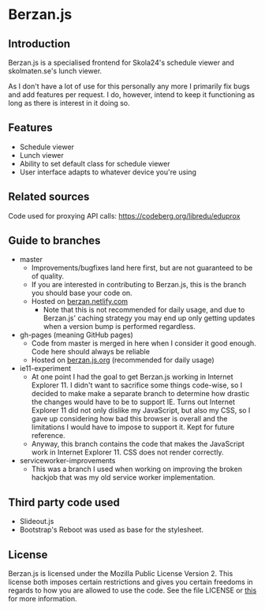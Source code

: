 # Berzan.js
## Introduction

Berzan.js is a specialised frontend for Skola24's schedule viewer and
 skolmaten.se's lunch viewer.

As I don't have a lot of use for this personally any more I primarily fix bugs
 and add features per request. I do, however, intend to keep it functioning as
 long as there is interest in it doing so.

## Features 

* Schedule viewer
* Lunch viewer 
* Ability to set default class for schedule viewer
* User interface adapts to whatever device you're using

## Related sources

Code used for proxying API calls: https://codeberg.org/libredu/eduprox

## Guide to branches 

* master
  * Improvements/bugfixes land here first, but are not guaranteed to be of quality.
  * If you are interested in contributing to Berzan.js, this is the branch you should base your code on.
  * Hosted on [berzan.netlify.com](https://berzan.netlify.com)
    * Note that this is not recommended for daily usage, and due to Berzan.js' caching strategy you may end up only getting updates when a version bump is performed regardless. 
* gh-pages (meaning GitHub pages)
  * Code from master is merged in here when I consider it good enough. Code here should always be reliable
  * Hosted on [berzan.js.org](https://berzan.js.org) (recommended for daily usage)
* ie11-experiment
  * At one point I had the goal to get Berzan.js working in Internet Explorer 11. I didn't want to sacrifice some things code-wise, so I decided to make make a separate branch to determine how drastic the changes would have to be to support IE. Turns out Internet Explorer 11 did not only dislike my JavaScript, but also my CSS, so I gave up considering how bad this browser is overall and the limitations I would have to impose to support it. Kept for future reference.
  * Anyway, this branch contains the code that makes the JavaScript work in Internet Explorer 11. CSS does not render correctly.
* serviceworker-improvements
  * This was a branch I used when working on improving the broken hackjob that was my old service worker implementation.

## Third party code used

* Slideout.js
* Bootstrap's Reboot was used as base for the stylesheet.

## License 

Berzan.js is licensed under the Mozilla Public License Version 2. This license
 both imposes certain restrictions and gives you certain freedoms in regards to
 how you are allowed to use the code. See the file LICENSE or
 [this](https://www.mozilla.org/en-US/MPL/2.0/) for more information. 
